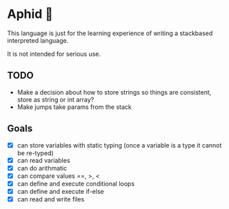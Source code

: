 # Aphid 🦗

This language is just for the learning experience of writing a stackbased interpreted language.

It is not intended for serious use.

## TODO
 - Make a decision about how to store strings so things are consistent, store as string or int array?
 - Make jumps take params from the stack

## Goals
 - [x] can store variables with static typing (once a variable is a type it cannot be re-typed)
 - [x] can read variables
 - [x] can do arithmatic
 - [x] can compare values ==, >, <
 - [x] can define and execute conditional loops
 - [x] can define and execute if-else
 - [x] can read and write files
